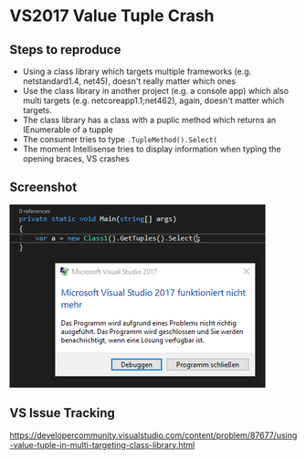 # VS2017 Value Tuple Crash

## Steps to reproduce
* Using a class library which targets multiple frameworks (e.g. netstandard1.4, net45), doesn't really matter which ones
* Use the class library in another project (e.g. a console app) which also multi targets (e.g. netcoreapp1.1;net462), again, doesn't matter which targets.
* The class library has a class with a puplic method which returns an IEnumerable of a tupple
* The consumer tries to type `.TupleMethod().Select(`
* The moment Intellisense tries to display information when typing the opening braces, VS crashes

## Screenshot
![crash.png](https://github.com/MichaCo/VS2017ValueTupleBug/raw/master/crash.PNG)

## VS Issue Tracking
https://developercommunity.visualstudio.com/content/problem/87677/using-value-tuple-in-multi-targeting-class-library.html
